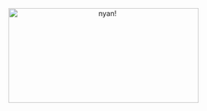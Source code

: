<div align="center"> 
  <img alt="nyan!" src="https://user-images.githubusercontent.com/17513314/153821427-fe5ba972-84c8-46cb-824a-8c72665d93d2.svg" loading="lazy" width="382" height="191" />
</div>
